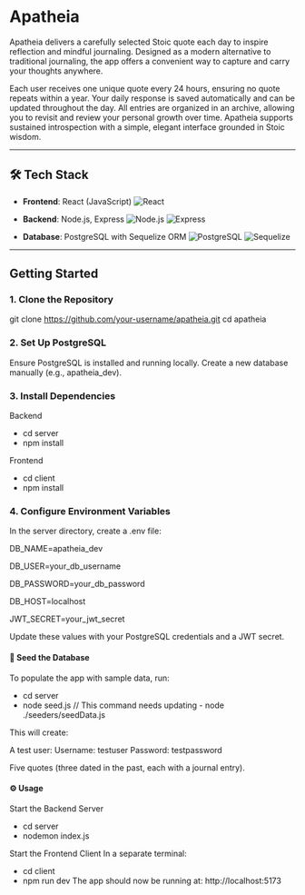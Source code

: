 # Apatheia

Apatheia delivers a carefully selected Stoic quote each day to inspire reflection and mindful journaling. Designed as a modern alternative to traditional journaling, the app offers a convenient way to capture and carry your thoughts anywhere.

Each user receives one unique quote every 24 hours, ensuring no quote repeats within a year. Your daily response is saved automatically and can be updated throughout the day. All entries are organized in an archive, allowing you to revisit and review your personal growth over time. Apatheia supports sustained introspection with a simple, elegant interface grounded in Stoic wisdom.

---

## 🛠️ Tech Stack

- **Frontend**: React (JavaScript) ![React](https://img.shields.io/badge/React-JavaScript-61DAFB?logo=react&logoColor=white&style=flat)

- **Backend**: Node.js, Express ![Node.js](https://img.shields.io/badge/Node.js-JavaScript-339933?logo=nodedotjs&logoColor=white&style=flat)
![Express](https://img.shields.io/badge/Express.js-Backend-000000?logo=express&logoColor=white&style=flat)

- **Database**: PostgreSQL with Sequelize ORM ![PostgreSQL](https://img.shields.io/badge/PostgreSQL-Database-336791?logo=postgresql&logoColor=white&style=flat)
![Sequelize](https://img.shields.io/badge/Sequelize-ORM-52B0E7?logo=sequelize&logoColor=white&style=flat)


---

## Getting Started

### 1. Clone the Repository
git clone https://github.com/your-username/apatheia.git
cd apatheia

### 2. Set Up PostgreSQL
Ensure PostgreSQL is installed and running locally.
Create a new database manually (e.g., apatheia_dev).

### 3. Install Dependencies
Backend
- cd server
- npm install

Frontend
- cd client
- npm install

### 4. Configure Environment Variables
In the server directory, create a .env file:

DB_NAME=apatheia_dev

DB_USER=your_db_username

DB_PASSWORD=your_db_password

DB_HOST=localhost

JWT_SECRET=your_jwt_secret

Update these values with your PostgreSQL credentials and a JWT secret.


#### 🌱 Seed the Database
To populate the app with sample data, run:
- cd server
- node seed.js // This command needs updating - node ./seeders/seedData.js

This will create:

A test user:
Username: testuser
Password: testpassword

Five quotes (three dated in the past, each with a journal entry).

#### ⚙️ Usage
Start the Backend Server
- cd server
- nodemon index.js
  
Start the Frontend Client
In a separate terminal:
- cd client
- npm run dev
The app should now be running at:
http://localhost:5173
